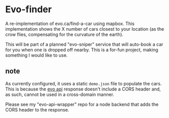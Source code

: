 # Evo-finder

A re-implementation of evo.ca/find-a-car using mapbox. This implementation shows the X number of cars closest to your location (as the crow flies, compensating for the curvature of the earth). 

This will be part of a planned "evo-sniper" service that will auto-book a car for you when one is dropped off nearby. This is a for-fun project, making something I would like to use.

## note

As currently configured, it uses a static ```demo.json``` file to populate the cars. This is because the [evo api](https://evo.ca/api/Cars.aspx) response doesn't include a CORS header and, as such, cannot be used in a cross-domain manner.

Please see my "evo-api-wrapper" repo for a node backend that adds the CORS header to the response.
